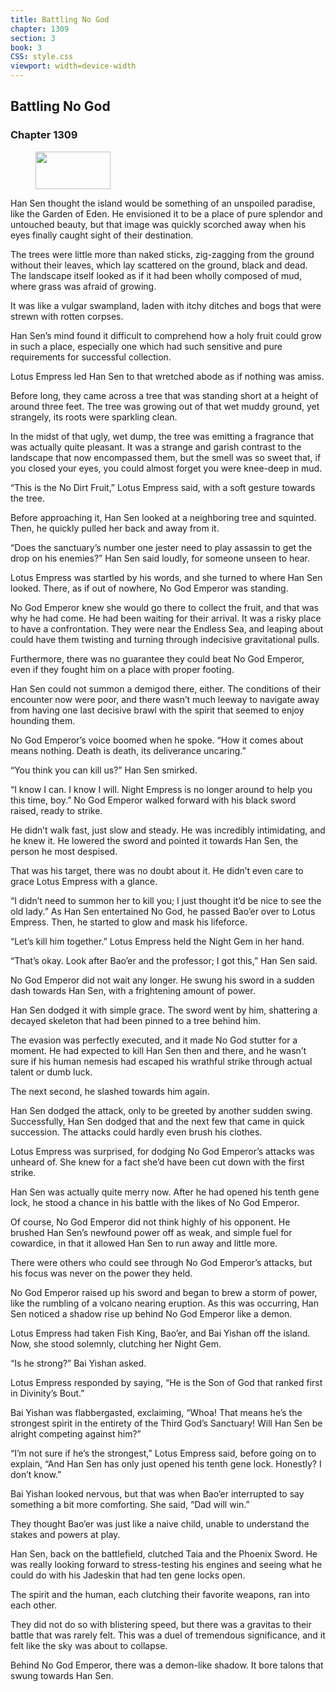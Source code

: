 ```yaml
---
title: Battling No God
chapter: 1309
section: 3
book: 3
CSS: style.css
viewport: width=device-width
---
```


## Battling No God

### Chapter 1309

<figure>
	<img src="../Images/gem.gif" alt="" id="gem" width="120" height="60" />
</figure>

Han Sen thought the island would be something of an unspoiled paradise, like the Garden of Eden. He envisioned it to be a place of pure splendor and untouched beauty, but that image was quickly scorched away when his eyes finally caught sight of their destination.

The trees were little more than naked sticks, zig-zagging from the ground without their leaves, which lay scattered on the ground, black and dead. The landscape itself looked as if it had been wholly composed of mud, where grass was afraid of growing.

It was like a vulgar swampland, laden with itchy ditches and bogs that were strewn with rotten corpses.

Han Sen’s mind found it difficult to comprehend how a holy fruit could grow in such a place, especially one which had such sensitive and pure requirements for successful collection.

Lotus Empress led Han Sen to that wretched abode as if nothing was amiss.

Before long, they came across a tree that was standing short at a height of around three feet. The tree was growing out of that wet muddy ground, yet strangely, its roots were sparkling clean.

In the midst of that ugly, wet dump, the tree was emitting a fragrance that was actually quite pleasant. It was a strange and garish contrast to the landscape that now encompassed them, but the smell was so sweet that, if you closed your eyes, you could almost forget you were knee-deep in mud.

“This is the No Dirt Fruit,” Lotus Empress said, with a soft gesture towards the tree.

Before approaching it, Han Sen looked at a neighboring tree and squinted. Then, he quickly pulled her back and away from it.

“Does the sanctuary’s number one jester need to play assassin to get the drop on his enemies?” Han Sen said loudly, for someone unseen to hear.

Lotus Empress was startled by his words, and she turned to where Han Sen looked. There, as if out of nowhere, No God Emperor was standing.

No God Emperor knew she would go there to collect the fruit, and that was why he had come. He had been waiting for their arrival. It was a risky place to have a confrontation. They were near the Endless Sea, and leaping about could have them twisting and turning through indecisive gravitational pulls.

Furthermore, there was no guarantee they could beat No God Emperor, even if they fought him on a place with proper footing.

Han Sen could not summon a demigod there, either. The conditions of their encounter now were poor, and there wasn’t much leeway to navigate away from having one last decisive brawl with the spirit that seemed to enjoy hounding them.

No God Emperor’s voice boomed when he spoke. “How it comes about means nothing. Death is death, its deliverance uncaring.”

“You think you can kill us?” Han Sen smirked.

“I know I can. I know I will. Night Empress is no longer around to help you this time, boy.” No God Emperor walked forward with his black sword raised, ready to strike.

He didn’t walk fast, just slow and steady. He was incredibly intimidating, and he knew it. He lowered the sword and pointed it towards Han Sen, the person he most despised.

That was his target, there was no doubt about it. He didn’t even care to grace Lotus Empress with a glance.

“I didn’t need to summon her to kill you; I just thought it’d be nice to see the old lady.” As Han Sen entertained No God, he passed Bao’er over to Lotus Empress. Then, he started to glow and mask his lifeforce.

“Let’s kill him together.” Lotus Empress held the Night Gem in her hand.

“That’s okay. Look after Bao’er and the professor; I got this,” Han Sen said.

No God Emperor did not wait any longer. He swung his sword in a sudden dash towards Han Sen, with a frightening amount of power.

Han Sen dodged it with simple grace. The sword went by him, shattering a decayed skeleton that had been pinned to a tree behind him.

The evasion was perfectly executed, and it made No God stutter for a moment. He had expected to kill Han Sen then and there, and he wasn’t sure if his human nemesis had escaped his wrathful strike through actual talent or dumb luck.

The next second, he slashed towards him again.

Han Sen dodged the attack, only to be greeted by another sudden swing. Successfully, Han Sen dodged that and the next few that came in quick succession. The attacks could hardly even brush his clothes.

Lotus Empress was surprised, for dodging No God Emperor’s attacks was unheard of. She knew for a fact she’d have been cut down with the first strike.

Han Sen was actually quite merry now. After he had opened his tenth gene lock, he stood a chance in his battle with the likes of No God Emperor.

Of course, No God Emperor did not think highly of his opponent. He brushed Han Sen’s newfound power off as weak, and simple fuel for cowardice, in that it allowed Han Sen to run away and little more.

There were others who could see through No God Emperor’s attacks, but his focus was never on the power they held.

No God Emperor raised up his sword and began to brew a storm of power, like the rumbling of a volcano nearing eruption. As this was occurring, Han Sen noticed a shadow rise up behind No God Emperor like a demon.

Lotus Empress had taken Fish King, Bao’er, and Bai Yishan off the island. Now, she stood solemnly, clutching her Night Gem.

“Is he strong?” Bai Yishan asked.

Lotus Empress responded by saying, “He is the Son of God that ranked first in Divinity’s Bout.”

Bai Yishan was flabbergasted, exclaiming, “Whoa! That means he’s the strongest spirit in the entirety of the Third God’s Sanctuary! Will Han Sen be alright competing against him?”

“I’m not sure if he’s the strongest,” Lotus Empress said, before going on to explain, “And Han Sen has only just opened his tenth gene lock. Honestly? I don’t know.”

Bai Yishan looked nervous, but that was when Bao’er interrupted to say something a bit more comforting. She said, “Dad will win.”

They thought Bao’er was just like a naive child, unable to understand the stakes and powers at play.

Han Sen, back on the battlefield, clutched Taia and the Phoenix Sword. He was really looking forward to stress-testing his engines and seeing what he could do with his Jadeskin that had ten gene locks open.

The spirit and the human, each clutching their favorite weapons, ran into each other.

They did not do so with blistering speed, but there was a gravitas to their battle that was rarely felt. This was a duel of tremendous significance, and it felt like the sky was about to collapse.

Behind No God Emperor, there was a demon-like shadow. It bore talons that swung towards Han Sen.